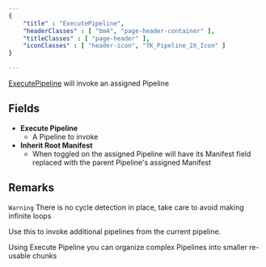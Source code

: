```yaml
---
{ 
	"title" : "ExecutePipeline",
	"headerClasses" : [ "bm4", "page-header-container" ],
	"titleClasses" : [ "page-header" ],
	"iconClasses" : [ "header-icon", "TK_Pipeline_2X_Icon" ]
}

---
```


[ExecutePipeline](assetlink://GUID/50df4f9027e15e04b931a8d460fb22c5) will invoke an assigned Pipeline

## Fields
* **Execute Pipeline**
  - A Pipeline to invoke
* **Inherit Root Manifest**
  - When toggled on the assigned Pipeline will have its Manifest field replaced with the parent Pipeline's assigned Manifest

## Remarks

`Warning` There is no cycle detection in place, take care to avoid making infinite loops

Use this to invoke additional pipelines from the current pipeline.

Using Execute Pipeline you can organize complex Pipelines into smaller re-usable chunks